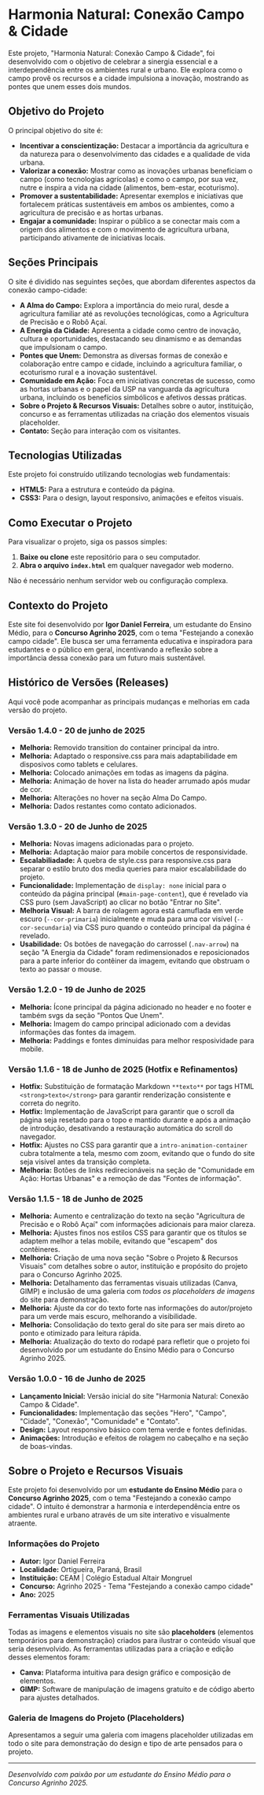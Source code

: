 # Harmonia Natural: Conexão Campo & Cidade

Este projeto, "Harmonia Natural: Conexão Campo & Cidade", foi desenvolvido com o objetivo de celebrar a sinergia essencial e a interdependência entre os ambientes rural e urbano. Ele explora como o campo provê os recursos e a cidade impulsiona a inovação, mostrando as pontes que unem esses dois mundos.

## Objetivo do Projeto

O principal objetivo do site é:

-   **Incentivar a conscientização:** Destacar a importância da agricultura e da natureza para o desenvolvimento das cidades e a qualidade de vida urbana.
-   **Valorizar a conexão:** Mostrar como as inovações urbanas beneficiam o campo (como tecnologias agrícolas) e como o campo, por sua vez, nutre e inspira a vida na cidade (alimentos, bem-estar, ecoturismo).
-   **Promover a sustentabilidade:** Apresentar exemplos e iniciativas que fortalecem práticas sustentáveis em ambos os ambientes, como a agricultura de precisão e as hortas urbanas.
-   **Engajar a comunidade:** Inspirar o público a se conectar mais com a origem dos alimentos e com o movimento de agricultura urbana, participando ativamente de iniciativas locais.

## Seções Principais

O site é dividido nas seguintes seções, que abordam diferentes aspectos da conexão campo-cidade:

-   **A Alma do Campo:** Explora a importância do meio rural, desde a agricultura familiar até as revoluções tecnológicas, como a Agricultura de Precisão e o Robô Açaí.
-   **A Energia da Cidade:** Apresenta a cidade como centro de inovação, cultura e oportunidades, destacando seu dinamismo e as demandas que impulsionam o campo.
-   **Pontes que Unem:** Demonstra as diversas formas de conexão e colaboração entre campo e cidade, incluindo a agricultura familiar, o ecoturismo rural e a inovação sustentável.
-   **Comunidade em Ação:** Foca em iniciativas concretas de sucesso, como as hortas urbanas e o papel da USP na vanguarda da agricultura urbana, incluindo os benefícios simbólicos e afetivos dessas práticas.
-   **Sobre o Projeto & Recursos Visuais:** Detalhes sobre o autor, instituição, concurso e as ferramentas utilizadas na criação dos elementos visuais placeholder.
-   **Contato:** Seção para interação com os visitantes.

## Tecnologias Utilizadas

Este projeto foi construído utilizando tecnologias web fundamentais:

-   **HTML5:** Para a estrutura e conteúdo da página.
-   **CSS3:** Para o design, layout responsivo, animações e efeitos visuais.

## Como Executar o Projeto

Para visualizar o projeto, siga os passos simples:

1.  **Baixe ou clone** este repositório para o seu computador.
2.  **Abra o arquivo `index.html`** em qualquer navegador web moderno.

Não é necessário nenhum servidor web ou configuração complexa.

## Contexto do Projeto

Este site foi desenvolvido por **Igor Daniel Ferreira**, um estudante do Ensino Médio, para o **Concurso Agrinho 2025**, com o tema "Festejando a conexão campo cidade". Ele busca ser uma ferramenta educativa e inspiradora para estudantes e o público em geral, incentivando a reflexão sobre a importância dessa conexão para um futuro mais sustentável.

## Histórico de Versões (Releases)

Aqui você pode acompanhar as principais mudanças e melhorias em cada versão do projeto.

### Versão 1.4.0 - 20 de junho de 2025

-   **Melhoria:** Removido transition do container principal da intro.
-   **Melhoria:** Adaptado o responsive.css para mais adaptabilidade em disposivos como tablets e celulares.
-   **Melhoria:** Colocado animações em todas as imagens da página.
-   **Melhoria:** Animação de hover na lista do header arrumado após mudar de cor.
-   **Melhoria:** Alterações no hover na seção Alma Do Campo.
-   **Melhoria:** Dados restantes como contato adicionados.

### Versão 1.3.0 - 20 de Junho de 2025

-   **Melhoria:** Novas imagens adicionadas para o projeto.
-   **Melhoria:** Adaptação maior para mobile concertos de responsividade.
-   **Escalabiliadade:** A quebra de style.css para responsive.css para separar o estilo bruto dos media queries para maior escalabilidade do projeto.
-   **Funcionalidade:** Implementação de `display: none` inicial para o conteúdo da página principal (`#main-page-content`), que é revelado via CSS puro (sem JavaScript) ao clicar no botão "Entrar no Site".
-   **Melhoria Visual:** A barra de rolagem agora está camuflada em verde escuro (`--cor-primaria`) inicialmente e muda para uma cor visível (`--cor-secundaria`) via CSS puro quando o conteúdo principal da página é revelado.
-   **Usabilidade:** Os botões de navegação do carrossel (`.nav-arrow`) na seção "A Energia da Cidade" foram redimensionados e reposicionados para a parte inferior do contêiner da imagem, evitando que obstruam o texto ao passar o mouse.

### Versão 1.2.0 - 19 de Junho de 2025

-   **Melhoria:** Ícone principal da página adicionado no header e no footer e também svgs da seção "Pontos Que Unem".
-   **Melhoria:** Imagem do campo principal adicionado com a devidas informações das fontes da imagem.
-   **Melhoria:** Paddings e fontes diminuidas para melhor resposividade para mobile.

### Versão 1.1.6 - 18 de Junho de 2025 (Hotfix e Refinamentos)

-   **Hotfix:** Substituição de formatação Markdown `**texto**` por tags HTML `<strong>texto</strong>` para garantir renderização consistente e correta do negrito.
-   **Hotfix:** Implementação de JavaScript para garantir que o scroll da página seja resetado para o topo e mantido durante e após a animação de introdução, desativando a restauração automática do scroll do navegador.
-   **Hotfix:** Ajustes no CSS para garantir que a `intro-animation-container` cubra totalmente a tela, mesmo com zoom, evitando que o fundo do site seja visível antes da transição completa.
-   **Melhoria:** Botões de links redirecionáveis na seção de "Comunidade em Ação: Hortas Urbanas" e a remoção de das "Fontes de informação".

### Versão 1.1.5 - 18 de Junho de 2025

-   **Melhoria:** Aumento e centralização do texto na seção "Agricultura de Precisão e o Robô Açaí" com informações adicionais para maior clareza.
-   **Melhoria:** Ajustes finos nos estilos CSS para garantir que os títulos se adaptem melhor a telas mobile, evitando que "escapem" dos contêineres.
-   **Melhoria:** Criação de uma nova seção "Sobre o Projeto & Recursos Visuais" com detalhes sobre o autor, instituição e propósito do projeto para o Concurso Agrinho 2025.
-   **Melhoria:** Detalhamento das ferramentas visuais utilizadas (Canva, GIMP) e inclusão de uma galeria com *todos os placeholders de imagens* do site para demonstração.
-   **Melhoria:** Ajuste da cor do texto forte nas informações do autor/projeto para um verde mais escuro, melhorando a visibilidade.
-   **Melhoria:** Consolidação do texto geral do site para ser mais direto ao ponto e otimizado para leitura rápida.
-   **Melhoria:** Atualização do texto do rodapé para refletir que o projeto foi desenvolvido por um estudante do Ensino Médio para o Concurso Agrinho 2025.

### Versão 1.0.0 - 16 de Junho de 2025

-   **Lançamento Inicial:** Versão inicial do site "Harmonia Natural: Conexão Campo & Cidade".
-   **Funcionalidades:** Implementação das seções "Hero", "Campo", "Cidade", "Conexão", "Comunidade" e "Contato".
-   **Design:** Layout responsivo básico com tema verde e fontes definidas.
-   **Animações:** Introdução e efeitos de rolagem no cabeçalho e na seção de boas-vindas.

## Sobre o Projeto e Recursos Visuais

Este projeto foi desenvolvido por um **estudante do Ensino Médio** para o **Concurso Agrinho 2025**, com o tema "Festejando a conexão campo cidade". O intuito é demonstrar a harmonia e interdependência entre os ambientes rural e urbano através de um site interativo e visualmente atraente.

### Informações do Projeto

-   **Autor:** Igor Daniel Ferreira
-   **Localidade:** Ortigueira, Paraná, Brasil
-   **Instituição:** CEAM | Colégio Estadual Altair Mongruel
-   **Concurso:** Agrinho 2025 - Tema "Festejando a conexão campo cidade"
-   **Ano:** 2025

### Ferramentas Visuais Utilizadas

Todas as imagens e elementos visuais no site são **placeholders** (elementos temporários para demonstração) criados para ilustrar o conteúdo visual que seria desenvolvido. As ferramentas utilizadas para a criação e edição desses elementos foram:

-   **Canva:** Plataforma intuitiva para design gráfico e composição de elementos.
-   **GIMP:** Software de manipulação de imagens gratuito e de código aberto para ajustes detalhados.

### Galeria de Imagens do Projeto (Placeholders)

Apresentamos a seguir uma galeria com imagens placeholder utilizadas em todo o site para demonstração do design e tipo de arte pensados para o projeto.

---
*Desenvolvido com paixão por um estudante do Ensino Médio para o Concurso Agrinho 2025.*